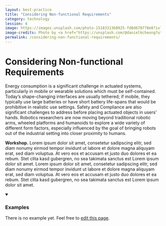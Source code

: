 ```yaml
---
layout: best-practice
title: "Considering Non-functional Requirements"
category: technology
lession: 4
image: https://images.unsplash.com/photo-1518331368925-fd8d678778e0?ixlib=rb-1.2.1&ixid=eyJhcHBfaWQiOjEyMDd9&auto=format&fit=crop&w=1350&q=80
image-credits: Photo by <a href="https://unsplash.com/@danielkcheung?utm_source=unsplash&amp;utm_medium=referral&amp;utm_content=creditCopyText">Daniel Cheung</a> on <a href="/s/photos/plug?utm_source=unsplash&amp;utm_medium=referral&amp;utm_content=creditCopyText">Unsplash</a>
permalink: /considering-non-functional-requirements/
---
```


# Considering Non-functional Requirements
Energy consumption is a significant challenge in actuated systems, particularly in mobile or wearable solutions which must be self-contained. Today’s shape-changing interfaces are usually tethered; if mobile, they typically use large batteries or have short battery life-spans that would be prohibitive in realistic use settings. Safety and Compliance are also significant challenges to address before placing actuated objects in users’ hands. Robotics researchers are now moving beyond traditional robotic arms, wheeled platforms and humanoids to explore a wide variety of different form factors, especially influenced by the goal of bringing robots out of the industrial setting into closer proximity to humans.

**Workshop.** Lorem ipsum dolor sit amet, consetetur sadipscing elitr, sed diam nonumy eirmod tempor invidunt ut labore et dolore magna aliquyam erat, sed diam voluptua. At vero eos et accusam et justo duo dolores et ea rebum. Stet clita kasd gubergren, no sea takimata sanctus est Lorem ipsum dolor sit amet. Lorem ipsum dolor sit amet, consetetur sadipscing elitr, sed diam nonumy eirmod tempor invidunt ut labore et dolore magna aliquyam erat, sed diam voluptua. At vero eos et accusam et justo duo dolores et ea rebum. Stet clita kasd gubergren, no sea takimata sanctus est Lorem ipsum dolor sit amet.

<details markdown="1" open>
<summary><h3>Examples</h3></summary> 
There is no example yet. Feel free to <a href="{{ site.repo }}/edit/master/{{ page.path }}" target="_blank"><i class="fa fa-edit fa-fw"></i> edit this page</a>.
</details>

